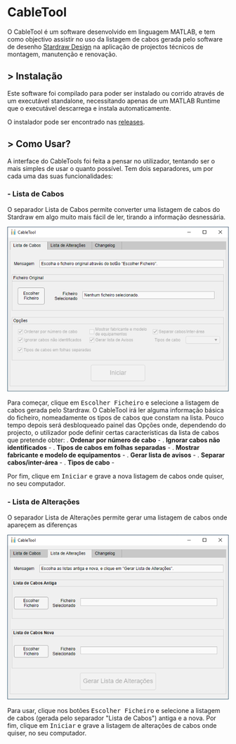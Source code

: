 # CableTool

O CableTool é um software desenvolvido em linguagem MATLAB, e tem como objectivo assistir no uso da listagem de cabos gerada pelo software de desenho [Stardraw Design](https://www.stardraw.com/sd7) na aplicação de projectos técnicos de montagem, manutenção e renovação.

## > Instalação

Este software foi compilado para poder ser instalado ou corrido através de um executável standalone, necessitando apenas de um MATLAB Runtime que o executável descarrega e instala automaticamente.

O instalador pode ser encontrado nas [releases](https://github.com/JoaoRochaRTP/CableTool/releases).

## > Como Usar?

A interface do CableTools foi feita a pensar no utilizador, tentando ser o mais simples de usar o quanto possível.
Tem dois separadores, um por cada uma das suas funcionalidades:

### - Lista de Cabos

O separador Lista de Cabos permite converter uma listagem de cabos do Stardraw em algo muito mais fácil de ler, tirando a informação desnessária.

![teste1](https://github.com/JoaoRochaRTP/CableTool/blob/main/lista_cabos.png)

Para começar, clique em <kbd>Escolher Ficheiro</kbd> e selecione a listagem de cabos gerada pelo Stardraw.
O CableTool irá ler alguma informação básica do ficheiro, nomeadamente os tipos de cabos que constam na lista.
Pouco tempo depois será desbloqueado painel das Opções onde, dependendo do projecto, o utilizador pode definir certas características da lista de cabos que pretende obter:
. **Ordenar por número de cabo** - 
. **Ignorar cabos não identificados** - 
. **Tipos de cabos em folhas separadas** - 
. **Mostrar fabricante e modelo de equipamentos** - 
. **Gerar lista de avisos** - 
. **Separar cabos/inter-área** - 
. **Tipos de cabo** - 

Por fim, clique em <kbd>Iniciar</kbd> e grave a nova listagem de cabos onde quiser, no seu computador.

### - Lista de Alterações

O separador Lista de Alterações permite gerar uma listagem de cabos onde apareçem as diferenças 

![teste2](https://github.com/JoaoRochaRTP/CableTool/blob/main/lista_alteracoes.png)

Para usar, clique nos botões <kbd>Escolher Ficheiro</kbd> e selecione a listagem de cabos (gerada pelo separador "Lista de Cabos") antiga e a nova.
Por fim, clique em <kbd>Iniciar</kbd> e grave a listagem de alterações de cabos onde quiser, no seu computador.

